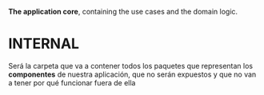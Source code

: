 **The application core**, containing the use cases and the domain logic.

# INTERNAL
Será la carpeta que va a contener todos los paquetes que representan los **componentes** de nuestra aplicación, que no serán expuestos y que no van a tener por qué funcionar fuera de ella